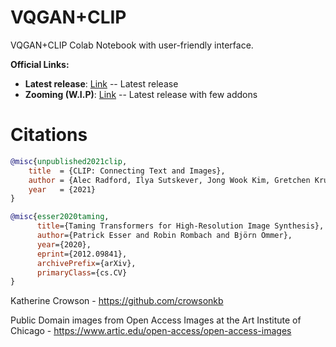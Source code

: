# VQGAN+CLIP
VQGAN+CLIP Colab Notebook with user-friendly interface.



**Official Links:**
- **Latest release**: [Link](https://colab.research.google.com/github/justinjohn0306/VQGAN-CLIP/blob/main/VQGAN%2BCLIP(Updated).ipynb) -- Latest release
- **Zooming (W.I.P)**: [Link](https://colab.research.google.com/github/justinjohn0306/VQGAN-CLIP/blob/main/VQGAN%2BCLIP_(Zooming)_(z%2Bquantize_method_with_addons).ipynb) -- Latest release with few addons 







































# Citations

```bibtex
@misc{unpublished2021clip,
    title  = {CLIP: Connecting Text and Images},
    author = {Alec Radford, Ilya Sutskever, Jong Wook Kim, Gretchen Krueger, Sandhini Agarwal},
    year   = {2021}
}
```
```bibtex
@misc{esser2020taming,
      title={Taming Transformers for High-Resolution Image Synthesis}, 
      author={Patrick Esser and Robin Rombach and Björn Ommer},
      year={2020},
      eprint={2012.09841},
      archivePrefix={arXiv},
      primaryClass={cs.CV}
}
```
Katherine Crowson - https://github.com/crowsonkb

Public Domain images from Open Access Images at the Art Institute of Chicago - https://www.artic.edu/open-access/open-access-images
